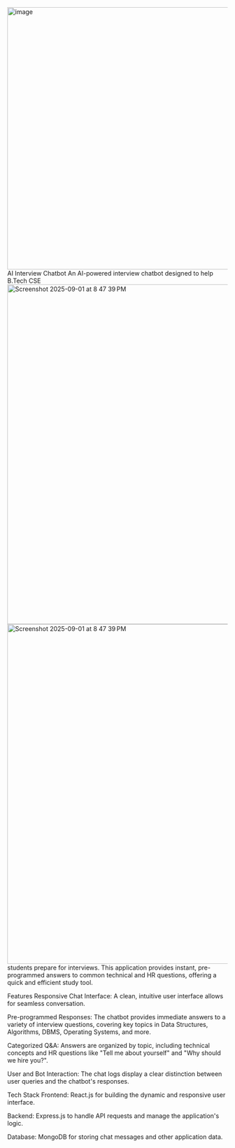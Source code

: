 
<img width="600" height="600" alt="image" src="https://github.com/user-attachments/assets/c7af6f8d-3221-4aa7-a80f-4818d40f6b8c" />
AI Interview Chatbot
An AI-powered interview chatbot designed to help B.Tech CSE<img width="1440" height="777" alt="Screenshot 2025-09-01 at 8 47 39 PM" src="https://github.com/user-attachments/assets/948bcf54-7234-422d-82b2-7e1dffb69431" />
<img width="1440" height="777" alt="Screenshot 2025-09-01 at 8 47 39 PM" src="https://github.com/user-attachments/assets/e0f414eb-8197-4265-93e5-1d7df1c46d5d" />
 students prepare for interviews. This application provides instant, pre-programmed answers to common technical and HR questions, offering a quick and efficient study tool.

Features
Responsive Chat Interface: A clean, intuitive user interface allows for seamless conversation.

Pre-programmed Responses: The chatbot provides immediate answers to a variety of interview questions, covering key topics in Data Structures, Algorithms, DBMS, Operating Systems, and more.

Categorized Q&A: Answers are organized by topic, including technical concepts and HR questions like "Tell me about yourself" and "Why should we hire you?".

User and Bot Interaction: The chat logs display a clear distinction between user queries and the chatbot's responses.

Tech Stack
Frontend: React.js for building the dynamic and responsive user interface.

Backend: Express.js to handle API requests and manage the application's logic.

Database: MongoDB for storing chat messages and other application data.

